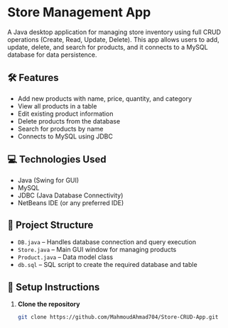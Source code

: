 # Store Management App

A Java desktop application for managing store inventory using full CRUD operations (Create, Read, Update, Delete). This app allows users to add, update, delete, and search for products, and it connects to a MySQL database for data persistence.

## 🛠 Features

- Add new products with name, price, quantity, and category
- View all products in a table
- Edit existing product information
- Delete products from the database
- Search for products by name
- Connects to MySQL using JDBC

## 💻 Technologies Used

- Java (Swing for GUI)
- MySQL
- JDBC (Java Database Connectivity)
- NetBeans IDE (or any preferred IDE)

## 📂 Project Structure

- `DB.java` – Handles database connection and query execution
- `Store.java` – Main GUI window for managing products
- `Product.java` – Data model class
- `db.sql` – SQL script to create the required database and table

## 🧪 Setup Instructions

1. **Clone the repository**
   ```bash
   git clone https://github.com/MahmoudAhmad704/Store-CRUD-App.git
